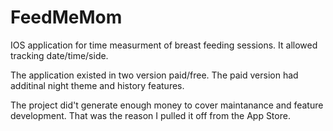 # FeedMeMom
IOS application for time measurment of breast feeding sessions. It allowed tracking date/time/side.

The application existed in two version paid/free. The paid version had additinal night theme and history features.

The project did't generate enough money to cover maintanance and feature development. That was the reason I pulled it off from the App Store.
